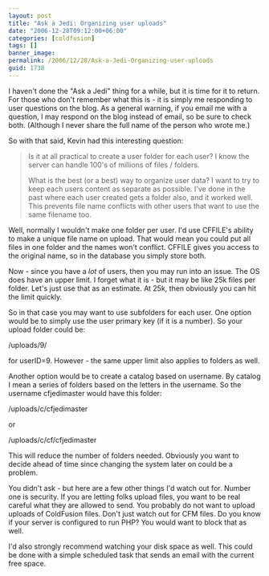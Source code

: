 ```yaml
---
layout: post
title: "Ask a Jedi: Organizing user uploads"
date: "2006-12-28T09:12:00+06:00"
categories: [coldfusion]
tags: []
banner_image: 
permalink: /2006/12/28/Ask-a-Jedi-Organizing-user-uploads
guid: 1738
---
```


I haven't done the "Ask a Jedi" thing for a while, but it is time for it to return. For those who don't remember what this is - it is simply me responding to user questions on the blog. As a general warning, if you email me with a question, I may respond on the blog instead of email, so be sure to check both. (Although I never share the full name of the person who wrote me.)

So with that said, Kevin had this interesting question:

<blockquote>
Is it at all practical to create a user folder for each user? I know the server can handle 100's of millions of files / folders. 

What is the best (or a best) way to organize user data? I want to try to keep each users content as separate as
possible. I've done in the past where each user created gets a folder also, and it worked well. This prevents file name conflicts with other users that want to use the same filename too.
</blockquote>
<!--more-->
Well, normally I wouldn't make one folder per user. I'd use CFFILE's ability to make a unique file name on upload. That would mean you could put all files in one folder and the names won't conflict. CFFILE gives you access to the original name, so in the database you simply store both.

Now - since you have a <i>lot</i> of users, then you may run into an issue. The OS does have an upper limit. I forget what it is - but it may be like 25k files per folder. Let's just use that as an estimate. At 25k, then obviously you can hit the limit quickly.

So in that case you may want to use subfolders for each user. One option would be to simply use the user primary key (if it is a number). So your upload folder could be:

/uploads/9/

for userID=9. However - the same upper limit also applies to folders as well. 

Another option would be to create a catalog based on username. By catalog I mean a series of folders based on the letters in the username. So the username cfjedimaster would have this folder:

/uploads/c/cfjedimaster

or

/uploads/c/cf/cfjedimaster

This will reduce the number of folders needed. Obviously you want to decide ahead of time since changing the system later on could be a problem.

You didn't ask - but here are a few other things I'd watch out for. Number one is security. If you are letting folks upload files, you want to be real careful what they are allowed to send. You probably do not want to upload uploads of ColdFusion files. Don't just watch out for CFM files. Do you know if your server is configured to run PHP? You would want to block that as well.

I'd also strongly recommend watching your disk space as well. This could be done with a simple scheduled task that sends an email with the current free space.